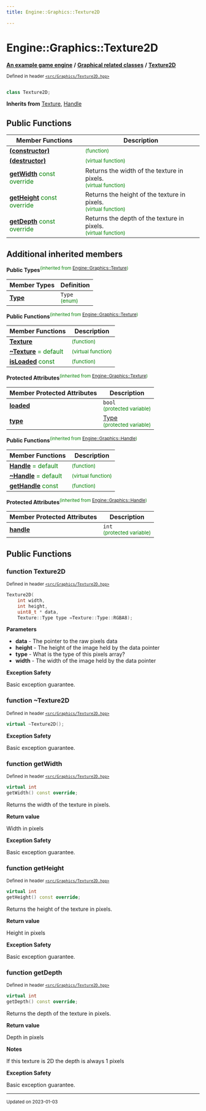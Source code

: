 ```yaml
---
title: Engine::Graphics::Texture2D

---
```


# Engine::Graphics::Texture2D

**[An example game engine](/libraries/group__Engine.md)** **/** **[Graphical related classes](/libraries/group__Graphics.md)** **/** 
**[Texture2D](/classes/classEngine_1_1Graphics_1_1Texture2D.md)**

<sup>Defined in header [`<src/Graphics/Texture2D.hpp>`](/files/Texture2D_8hpp.md#file-texture2d.hpp)</sup>



```cpp

class Texture2D;
```



**Inherits from** [Texture](/classes/classEngine_1_1Graphics_1_1Texture.md), [Handle](/classes/classEngine_1_1Graphics_1_1Handle.md)

## Public Functions
| Member Functions | Description |
| -------------- | -------------- |
| **[(constructor)](/classes/classEngine_1_1Graphics_1_1Texture2D.md#function-texture2d)** |  <sup><span style="color:green">(function)</span></sup> |
| **[(destructor)](/classes/classEngine_1_1Graphics_1_1Texture2D.md#function-~texture2d)** |  <sup><span style="color:green">(virtual function)</span></sup> |
| **[getWidth](/classes/classEngine_1_1Graphics_1_1Texture2D.md#function-getwidth)** <span style="color:green">const</span> <span style="color:green">override</span>| Returns the width of the texture in pixels. <br> <sup><span style="color:green">(virtual function)</span></sup> |
| **[getHeight](/classes/classEngine_1_1Graphics_1_1Texture2D.md#function-getheight)** <span style="color:green">const</span> <span style="color:green">override</span>| Returns the height of the texture in pixels. <br> <sup><span style="color:green">(virtual function)</span></sup> |
| **[getDepth](/classes/classEngine_1_1Graphics_1_1Texture2D.md#function-getdepth)** <span style="color:green">const</span> <span style="color:green">override</span>| Returns the depth of the texture in pixels. <br> <sup><span style="color:green">(virtual function)</span></sup> |


## Additional inherited members

**Public Types**<sup><span style="color:green">(inherited from [Engine::Graphics::Texture](/classes/classEngine_1_1Graphics_1_1Texture.md))</span></sup>


| Member Types | Definition           |
| -------------- | -------------- |
| **[Type](/classes/classEngine_1_1Graphics_1_1Texture.md#enum-type)**| `Type`<br> <sup><span style="color:green">(enum)</span></sup>|

**Public Functions**<sup><span style="color:green">(inherited from [Engine::Graphics::Texture](/classes/classEngine_1_1Graphics_1_1Texture.md))</span></sup>

| Member Functions | Description |
| -------------- | -------------- |
| **[Texture](/classes/classEngine_1_1Graphics_1_1Texture.md#function-texture)** |  <sup><span style="color:green">(function)</span></sup> |
| **[~Texture](/classes/classEngine_1_1Graphics_1_1Texture.md#function-~texture)**  <span style="color:green">= default</span>|  <sup><span style="color:green">(virtual function)</span></sup> |
| **[isLoaded](/classes/classEngine_1_1Graphics_1_1Texture.md#function-isloaded)** <span style="color:green">const</span>|  <sup><span style="color:green">(function)</span></sup> |


**Protected Attributes**<sup><span style="color:green">(inherited from [Engine::Graphics::Texture](/classes/classEngine_1_1Graphics_1_1Texture.md))</span></sup>


| Member Protected Attributes| Description    |
| -------------- | -------------- |
| **[loaded](/classes/classEngine_1_1Graphics_1_1Texture.md#variable-loaded)** | `bool`<br> <sup><span style="color:green">(protected variable)</span></sup> |
| **[type](/classes/classEngine_1_1Graphics_1_1Texture.md#variable-type)** | [Type](/classes/classEngine_1_1Graphics_1_1Texture.md#enum-type)<br> <sup><span style="color:green">(protected variable)</span></sup> |

**Public Functions**<sup><span style="color:green">(inherited from [Engine::Graphics::Handle](/classes/classEngine_1_1Graphics_1_1Handle.md))</span></sup>

| Member Functions | Description |
| -------------- | -------------- |
| **[Handle](/classes/classEngine_1_1Graphics_1_1Handle.md#function-handle)**  <span style="color:green">= default</span>|  <sup><span style="color:green">(function)</span></sup> |
| **[~Handle](/classes/classEngine_1_1Graphics_1_1Handle.md#function-~handle)**  <span style="color:green">= default</span>|  <sup><span style="color:green">(virtual function)</span></sup> |
| **[getHandle](/classes/classEngine_1_1Graphics_1_1Handle.md#function-gethandle)** <span style="color:green">const</span>|  <sup><span style="color:green">(function)</span></sup> |


**Protected Attributes**<sup><span style="color:green">(inherited from [Engine::Graphics::Handle](/classes/classEngine_1_1Graphics_1_1Handle.md))</span></sup>


| Member Protected Attributes| Description    |
| -------------- | -------------- |
| **[handle](/classes/classEngine_1_1Graphics_1_1Handle.md#variable-handle)** | `int`<br> <sup><span style="color:green">(protected variable)</span></sup> |


## Public Functions

### function Texture2D


<sup>Defined in header [`<src/Graphics/Texture2D.hpp>`](/files/Texture2D_8hpp.md#file-texture2d.hpp)</sup>

```cpp 
Texture2D(
    int width, 
    int height, 
    uint8_t * data, 
    Texture::Type type =Texture::Type::RGBA8);
```







**Parameters**

- **data** - The pointer to the raw pixels data 
- **height** - The height of the image held by the data pointer 
- **type** - What is the type of this pixels array? 
- **width** - The width of the image held by the data pointer 













**Exception Safety**

Basic exception guarantee.




### function ~Texture2D


<sup>Defined in header [`<src/Graphics/Texture2D.hpp>`](/files/Texture2D_8hpp.md#file-texture2d.hpp)</sup>

```cpp 
virtual ~Texture2D();
```



















**Exception Safety**

Basic exception guarantee.




### function getWidth


<sup>Defined in header [`<src/Graphics/Texture2D.hpp>`](/files/Texture2D_8hpp.md#file-texture2d.hpp)</sup>

```cpp 
virtual int
getWidth() const override;
```





Returns the width of the texture in pixels. 






**Return value**

Width in pixels 











**Exception Safety**

Basic exception guarantee.




### function getHeight


<sup>Defined in header [`<src/Graphics/Texture2D.hpp>`](/files/Texture2D_8hpp.md#file-texture2d.hpp)</sup>

```cpp 
virtual int
getHeight() const override;
```





Returns the height of the texture in pixels. 






**Return value**

Height in pixels 











**Exception Safety**

Basic exception guarantee.




### function getDepth


<sup>Defined in header [`<src/Graphics/Texture2D.hpp>`](/files/Texture2D_8hpp.md#file-texture2d.hpp)</sup>

```cpp 
virtual int
getDepth() const override;
```





Returns the depth of the texture in pixels. 






**Return value**

Depth in pixels 


**Notes**

If this texture is 2D the depth is always 1 pixels 









**Exception Safety**

Basic exception guarantee.








-------------------------------

<sub>Updated on 2023-01-03</sub>